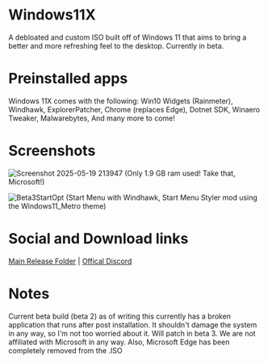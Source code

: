 # Windows11X

A debloated and custom ISO built off of Windows 11 that aims to bring a better and more refreshing feel to the desktop.
Currently in beta.

# Preinstalled apps
Windows 11X comes with the following:
Win10 Widgets (Rainmeter), Windhawk, ExplorerPatcher, Chrome (replaces Edge), Dotnet SDK, Winaero Tweaker, Malwarebytes,
And many more to come!

# Screenshots
![Screenshot 2025-05-19 213947](https://github.com/user-attachments/assets/2db53d6f-7e62-4609-b6cf-74cc6d8acc81)
(Only 1.9 GB ram used! Take that, Microsoft!)

![Beta3StartOpt](https://github.com/user-attachments/assets/d3c6b5c5-3f08-407a-b5e5-f0942cff1931)
(Start Menu with Windhawk, Start Menu Styler mod using the Windows11_Metro theme)

# Social and Download links
[Main Release Folder](https://drive.google.com/drive/folders/1i1lXDxW5kFV1qbbKCxSTP1VCuqici0U2?usp=sharing) |
[Offical Discord](https://discord.gg/fUQucspA)

# Notes
Current beta build (beta 2) as of writing this currently has a broken application that runs after post installation. It shouldn't damage the system in any way, so I'm not too worried about it. Will patch in beta 3.
We are not affiliated with Microsoft in any way.
Also, Microsoft Edge has been completely removed from the .ISO
